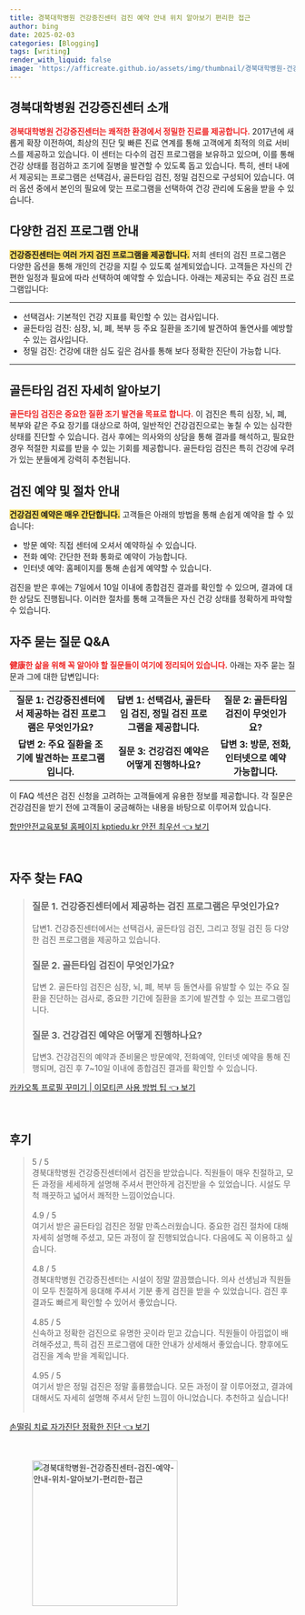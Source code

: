 ```yaml
---
title: 경북대학병원 건강증진센터 검진 예약 안내 위치 알아보기 편리한 접근
author: bing
date: 2025-02-03
categories: [Blogging]
tags: [writing]
render_with_liquid: false
image: 'https://afficreate.github.io/assets/img/thumbnail/경북대학병원-건강증진센터-검진-예약-안내-위치-알아보기-편리한-접근.webp'
---
```



<h2 id='건강증진센터_소개'>경북대학병원 건강증진센터 소개</h2>

<p><b><span style="color: #ee2323;">경북대학병원 건강증진센터는 쾌적한 환경에서 정밀한 진료를 제공합니다.</span></b> 2017년에 새롭게 확장 이전하여, 최상의 진단 및 빠른 진료 연계를 통해 고객에게 최적의 의료 서비스를 제공하고 있습니다. 이 센터는 다수의 검진 프로그램을 보유하고 있으며, 이를 통해 건강 상태를 점검하고 조기에 질병을 발견할 수 있도록 돕고 있습니다. 특히, 센터 내에서 제공되는 프로그램은 선택검사, 골든타임 검진, 정밀 검진으로 구성되어 있습니다. 여러 옵션 중에서 본인의 필요에 맞는 프로그램을 선택하여 건강 관리에 도움을 받을 수 있습니다.</p>

<h2 id='검진_프로그램_안내'>다양한 검진 프로그램 안내</h2>

<p><b><span style="background-color: #ffe066;">건강증진센터는 여러 가지 검진 프로그램을 제공합니다.</span></b> 저희 센터의 검진 프로그램은 다양한 옵션을 통해 개인의 건강을 지킬 수 있도록 설계되었습니다. 고객들은 자신의 간편한 일정과 필요에 따라 선택하여 예약할 수 있습니다. 아래는 제공되는 주요 검진 프로그램입니다:</p>

<hr />

<ul>
    <li>선택검사: 기본적인 건강 지표를 확인할 수 있는 검사입니다.</li>
    <li>골든타임 검진: 심장, 뇌, 폐, 복부 등 주요 질환을 조기에 발견하여 돌연사를 예방할 수 있는 검사입니다.</li>
    <li>정밀 검진: 건강에 대한 심도 깊은 검사를 통해 보다 정확한 진단이 가능합 니다.</li>
</ul>

<hr />

<h2 id='골든타임_검진_자세히'>골든타임 검진 자세히 알아보기</h2>

<p><b><span style="color: #ee2323;">골든타임 검진은 중요한 질환 조기 발견을 목표로 합니다.</span></b> 이 검진은 특히 심장, 뇌, 폐, 복부와 같은 주요 장기를 대상으로 하여, 일반적인 건강검진으로는 놓칠 수 있는 심각한 상태를 진단할 수 있습니다. 검사 후에는 의사와의 상담을 통해 결과를 해석하고, 필요한 경우 적절한 치료를 받을 수 있는 기회를 제공합니다. 골든타임 검진은 특히 건강에 우려가 있는 분들에게 강력히 추천됩니다.</p>

<h2 id='검진_예약_절차'>검진 예약 및 절차 안내</h2>

<p><b><span style="background-color: #ffe066;">건강검진 예약은 매우 간단합니다.</span></b> 고객들은 아래의 방법을 통해 손쉽게 예약을 할 수 있습니다:</p>

<ul>
    <li>방문 예약: 직접 센터에 오셔서 예약하실 수 있습니다.</li>
    <li>전화 예약: 간단한 전화 통화로 예약이 가능합니다.</li>
    <li>인터넷 예약: 홈페이지를 통해 손쉽게 예약할 수 있습니다.</li>
</ul>

<p>검진을 받은 후에는 7일에서 10일 이내에 종합검진 결과를 확인할 수 있으며, 결과에 대한 상담도 진행됩니다. 이러한 절차를 통해 고객들은 자신 건강 상태를 정확하게 파악할 수 있습니다.</p>

<h2 id='자주_묻는_질문_QNA'>자주 묻는 질문 Q&A</h2>

<p><b><span style="color: #ee2323;">健康한 삶을 위해 꼭 알아야 할 질문들이 여기에 정리되어 있습니다.</span></b> 아래는 자주 묻는 질문과 그에 대한 답변입니다:</p>

<table>
    <tr>
        <td style="text-align: center; height: 17px;"><b>질문 1: 건강증진센터에서 제공하는 검진 프로그램은 무엇인가요?</b></td>
        <td style="text-align: center; height: 17px;"><b>답변 1: 선택검사, 골든타임 검진, 정밀 검진 프로그램을 제공합니다.</b></td>
        <td style="text-align: center; height: 17px;"><b>질문 2: 골든타임 검진이 무엇인가요?</b></td>
    </tr>
    <tr>
        <td style="text-align: center; height: 17px;"><b>답변 2: 주요 질환을 조기에 발견하는 프로그램입니다.</b></td>
        <td style="text-align: center; height: 17px;"><b>질문 3: 건강검진 예약은 어떻게 진행하나요?</b></td>
        <td style="text-align: center; height: 17px;"><b>답변 3: 방문, 전화, 인터넷으로 예약 가능합니다.</b></td>
    </tr>
</table>

<p>이 FAQ 섹션은 검진 신청을 고려하는 고객들에게 유용한 정보를 제공합니다. 각 질문은 건강검진을 받기 전에 고객들이 궁금해하는 내용을 바탕으로 이루어져 있습니다.</p>


<p><a class="click-button" title="항만안전교육포털 홈페이지 kptiedu.kr 안전 최우선" href="https://afficreate.github.io/posts/%ED%95%AD%EB%A7%8C%EC%95%88%EC%A0%84%EA%B5%90%EC%9C%A1%ED%8F%AC%ED%84%B8-%ED%99%88%ED%8E%98%EC%9D%B4%EC%A7%80-kptiedu.kr-%EC%95%88%EC%A0%84-%EC%B5%9C%EC%9A%B0%EC%84%A0/" rel="dofollow">항만안전교육포털 홈페이지 kptiedu.kr 안전 최우선 👈 보기</a></p><br>
<h2 id='자주_찾는_FAQ'>자주 찾는 FAQ</h2>
<div itemscope="" itemtype="https://schema.org/FAQPage"> 
<blockquote> 
<div itemscope="" itemprop="mainEntity" itemtype="https://schema.org/Question"> 
<h3 itemprop="name">질문 1. 건강증진센터에서 제공하는 검진 프로그램은 무엇인가요?</h3> 
<div itemscope="" itemprop="acceptedAnswer" itemtype="https://schema.org/Answer"> 
<span itemprop="text"> 
<p>답변1. 건강증진센터에서는 선택검사, 골든타임 검진, 그리고 정밀 검진 등 다양한 검진 프로그램을 제공하고 있습니다.</p> 
</span> 
</div> 
</div> 

<div itemscope="" itemprop="mainEntity" itemtype="https://schema.org/Question"> 
<h3 itemprop="name">질문 2. 골든타임 검진이 무엇인가요?</h3> 
<div itemscope="" itemprop="acceptedAnswer" itemtype="https://schema.org/Answer"> 
<span itemprop="text"> 
<p>답변 2. 골든타임 검진은 심장, 뇌, 폐, 복부 등 돌연사를 유발할 수 있는 주요 질환을 진단하는 검사로, 중요한 기간에 질환을 조기에 발견할 수 있는 프로그램입니다.</p> 
</span> 
</div> 
</div> 

<div itemscope="" itemprop="mainEntity" itemtype="https://schema.org/Question"> 
<h3 itemprop="name">질문 3. 건강검진 예약은 어떻게 진행하나요?</h3> 
<div itemscope="" itemprop="acceptedAnswer" itemtype="https://schema.org/Answer"> 
<span itemprop="text"> 
<p>답변3. 건강검진의 예약과 준비물은 방문예약, 전화예약, 인터넷 예약을 통해 진행되며, 검진 후 7~10일 이내에 종합검진 결과를 확인할 수 있습니다.</p> 
</span> 
</div> 
</div> 
</blockquote> 
</div>
<p><a class="click-button" title="카카오톡 프로필 꾸미기 | 이모티콘 사용 방법 팁" href="https://afficreate.github.io/posts/%EC%B9%B4%EC%B9%B4%EC%98%A4%ED%86%A1-%ED%94%84%EB%A1%9C%ED%95%84-%EA%BE%B8%EB%AF%B8%EA%B8%B0-%EC%9D%B4%EB%AA%A8%ED%8B%B0%EC%BD%98-%EC%82%AC%EC%9A%A9-%EB%B0%A9%EB%B2%95-%ED%8C%81/" rel="dofollow">카카오톡 프로필 꾸미기 | 이모티콘 사용 방법 팁 👈 보기</a></p><br>
<h2 id='후기'>후기</h2>
<div itemscope itemtype="https://schema.org/Product">
  <blockquote>
  <div itemprop="review" itemscope itemtype="https://schema.org/Review">
      <div itemprop="reviewRating" itemscope itemtype="https://schema.org/Rating"> <span itemprop="ratingValue">5</span> / <span itemprop="bestRating">5</span> </div>
      <span itemprop="reviewBody">경북대학병원 건강증진센터에서 검진을 받았습니다. 직원들이 매우 친절하고, 모든 과정을 세세하게 설명해 주셔서 편안하게 검진받을 수 있었습니다. 시설도 무척 깨끗하고 넓어서 쾌적한 느낌이었습니다.</span>
  </div>
  <br>
  <div itemprop="review" itemscope itemtype="https://schema.org/Review">
      <div itemprop="reviewRating" itemscope itemtype="https://schema.org/Rating"> <span itemprop="ratingValue">4.9</span> / <span itemprop="bestRating">5</span> </div>
      <span itemprop="reviewBody">여기서 받은 골든타임 검진은 정말 만족스러웠습니다. 중요한 검진 절차에 대해 자세히 설명해 주셨고, 모든 과정이 잘 진행되었습니다. 다음에도 꼭 이용하고 싶습니다.</span>
  </div>
  <br>
  <div itemprop="review" itemscope itemtype="https://schema.org/Review">
      <div itemprop="reviewRating" itemscope itemtype="https://schema.org/Rating"> <span itemprop="ratingValue">4.8</span> / <span itemprop="bestRating">5</span> </div>
      <span itemprop="reviewBody">경북대학병원 건강증진센터는 시설이 정말 깔끔했습니다. 의사 선생님과 직원들이 모두 친절하게 응대해 주셔서 기분 좋게 검진을 받을 수 있었습니다. 검진 후 결과도 빠르게 확인할 수 있어서 좋았습니다.</span>
  </div>
  <br>
  <div itemprop="review" itemscope itemtype="https://schema.org/Review">
      <div itemprop="reviewRating" itemscope itemtype="https://schema.org/Rating"> <span itemprop="ratingValue">4.85</span> / <span itemprop="bestRating">5</span> </div>
      <span itemprop="reviewBody">신속하고 정확한 검진으로 유명한 곳이라 믿고 갔습니다. 직원들이 아낌없이 배려해주셨고, 특히 검진 프로그램에 대한 안내가 상세해서 좋았습니다. 향후에도 검진을 계속 받을 계획입니다.</span>
  </div>
  <br>
  <div itemprop="review" itemscope itemtype="https://schema.org/Review">
      <div itemprop="reviewRating" itemscope itemtype="https://schema.org/Rating"> <span itemprop="ratingValue">4.95</span> / <span itemprop="bestRating">5</span> </div>
      <span itemprop="reviewBody">여기서 받은 정밀 검진은 정말 훌륭했습니다. 모든 과정이 잘 이루어졌고, 결과에 대해서도 자세히 설명해 주셔서 닫힌 느낌이 아니었습니다. 추천하고 싶습니다!</span>
  </div>
  <br>
  </blockquote>
</div>
<p><a class="click-button" title="손떨림 치료 자가진단 정확한 진단" href="https://afficreate.github.io/posts/%EC%86%90%EB%96%A8%EB%A6%BC-%EC%B9%98%EB%A3%8C-%EC%9E%90%EA%B0%80%EC%A7%84%EB%8B%A8-%EC%A0%95%ED%99%95%ED%95%9C-%EC%A7%84%EB%8B%A8/" rel="dofollow">손떨림 치료 자가진단 정확한 진단 👈 보기</a></p><br>
<figure class="image"><img src="https://afficreate.github.io/assets/img/thumbnail/경북대학병원-건강증진센터-검진-예약-안내-위치-알아보기-편리한-접근.webp" alt="경북대학병원-건강증진센터-검진-예약-안내-위치-알아보기-편리한-접근" width="256" height="256"></figure>